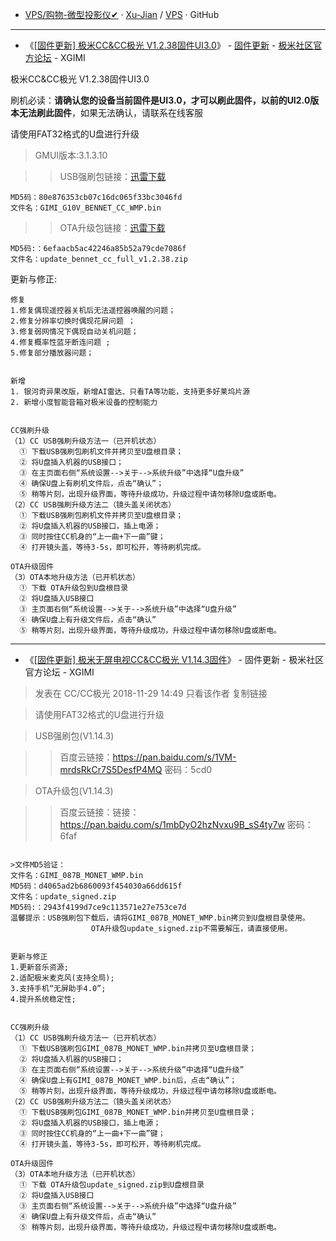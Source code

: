 - [VPS/购物-微型投影仪✔](https://github.com/Xu-Jian/VPS/blob/master/%E8%B4%AD%E7%89%A9-%E5%BE%AE%E5%9E%8B%E6%8A%95%E5%BD%B1%E4%BB%AA%E2%9C%94) · [Xu-Jian](https://github.com/Xu-Jian/) / [VPS](https://github.com/Xu-Jian/VPS) · GitHub

----------------------------------------------------------------------------------------------

- 《[[固件更新] 极米CC&CC极光 V1.2.38固件UI3.0](http://bbs.xgimi.cn/forum.php?mod=viewthread&tid=146397&extra=page%3D1%26filter%3Dtypeid%26typeid%3D253)》 - [固件更新](http://bbs.xgimi.cn/forum.php?mod=forumdisplay&fid=94&filter=typeid&typeid=253) - [极米社区官方论坛](http://bbs.xgimi.cn) - XGIMI

极米CC&CC极光 V1.2.38固件UI3.0

刷机必读：**请确认您的设备当前固件是UI3.0，才可以刷此固件，以前的UI2.0版本无法刷此固件**，如果无法确认，请联系在线客服

请使用FAT32格式的U盘进行升级

> GMUI版本:3.1.3.10

>> USB强刷包链接：[迅雷下载](http://support.xgimi.net/firmware/NewCc/v1.2.38/GIMI_G10V_BENNET_CC_WMP.bin)
```
MD5码：80e876353cb07c16dc065f33bc3046fd
文件名：GIMI_G10V_BENNET_CC_WMP.bin
```

>> OTA升级包链接：[迅雷下载](http://support.xgimi.net/firmware/NewCc/v1.2.38/update_bennet_cc_full_v1.2.38.zip)
```
MD5码:：6efaacb5ac42246a85b52a79cde7086f
文件名：update_bennet_cc_full_v1.2.38.zip
```


更新与修正:
```
修复
1.修复偶现遥控器关机后无法遥控器唤醒的问题；
2.修复分辨率切换时偶现花屏问题 ；
3.修复弱网情况下偶现自动关机问题；
4.修复概率性蓝牙断连问题 ;
5.修复部分播放器问题；


新增
1. 银河奇异果改版，新增AI雷达、只看TA等功能，支持更多好莱坞片源
2. 新增小度智能音箱对极米设备的控制能力


CC强刷升级
（1）CC USB强刷升级方法一（已开机状态）
  ① 下载USB强刷包刷机文件并拷贝至U盘根目录；
  ② 将U盘插入机器的USB接口；
  ③ 在主页面右侧“系统设置-->关于-->系统升级”中选择“U盘升级”
  ④ 确保U盘上有刷机文件后，点击“确认”；
  ⑤ 稍等片刻，出现升级界面，等待升级成功，升级过程中请勿移除U盘或断电。
（2）CC USB强刷升级方法二（镜头盖关闭状态）
  ① 下载USB强刷包刷机文件并拷贝至U盘根目录；
  ② 将U盘插入机器的USB接口，插上电源；
  ③ 同时按住CC机身的“上一曲+下一曲”键；
  ④ 打开镜头盖，等待3-5s，即可松开，等待刷机完成。

OTA升级固件
（3）OTA本地升级方法（已开机状态）
  ① 下载 OTA升级包到U盘根目录
  ② 将U盘插入USB接口
  ③ 主页面右侧“系统设置-->关于-->系统升级”中选择“U盘升级”
  ④ 确保U盘上有升级文件后，点击“确认”
  ⑤ 稍等片刻，出现升级界面，等待升级成功，升级过程中请勿移除U盘或断电。
```

-----------------------------------------------------------------------------------

- 《[[固件更新] 极米无屏电视CC&CC极光 V1.14.3固件](http://bbs.xgimi.cn/forum.php?mod=viewthread&tid=142282&extra=page%3D1%26filter%3Dtypeid%26typeid%3D253)》 - 固件更新 - 极米社区官方论坛 - XGIMI


>发表在 CC/CC极光 2018-11-29 14:49 只看该作者 复制链接 

>请使用FAT32格式的U盘进行升级


>USB强刷包(V1.14.3)

>> 百度云链接：https://pan.baidu.com/s/1VM-mrdsRkCr7S5DesfP4MQ 密码：5cd0


> OTA升级包(V1.14.3) 

>> 百度云链接：链接：https://pan.baidu.com/s/1mbDyO2hzNvxu9B_sS4ty7w 密码：6faf

```

>文件MD5验证：
文件名：GIMI_087B_MONET_WMP.bin
MD5码：d4065ad2b6860093f454030a66dd615f
文件名：update_signed.zip
MD5码:：2943f4199d7ce9c113571e27e753ce7d
温馨提示：USB强刷包下载后，请将GIMI_087B_MONET_WMP.bin拷贝到U盘根目录使用。
                  OTA升级包update_signed.zip不需要解压，请直接使用。


更新与修正
1.更新音乐资源;
2.适配极米麦克风(支持全局);
3.支持手机“无屏助手4.0”;
4.提升系统稳定性;


CC强刷升级
（1）CC USB强刷升级方法一（已开机状态）
  ① 下载USB强刷包GIMI_087B_MONET_WMP.bin并拷贝至U盘根目录；
  ② 将U盘插入机器的USB接口；
  ③ 在主页面右侧“系统设置-->关于-->系统升级”中选择“U盘升级”
  ④ 确保U盘上有GIMI_087B_MONET_WMP.bin后，点击“确认”；
  ⑤ 稍等片刻，出现升级界面，等待升级成功，升级过程中请勿移除U盘或断电。
（2）CC USB强刷升级方法二（镜头盖关闭状态）
  ① 下载USB强刷包GIMI_087B_MONET_WMP.bin并拷贝至U盘根目录；
  ② 将U盘插入机器的USB接口，插上电源；
  ③ 同时按住CC机身的“上一曲+下一曲”键；
  ④ 打开镜头盖，等待3-5s，即可松开，等待刷机完成。

OTA升级固件
（3）OTA本地升级方法（已开机状态）
  ① 下载 OTA升级包update_signed.zip到U盘根目录
  ② 将U盘插入USB接口
  ③ 主页面右侧“系统设置-->关于-->系统升级”中选择“U盘升级”
  ④ 确保U盘上有升级文件后，点击“确认”
  ⑤ 稍等片刻，出现升级界面，等待升级成功，升级过程中请勿移除U盘或断电。
```

